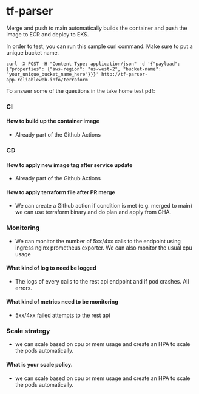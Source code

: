 # tf-parser


Merge and push to main automatically builds the container and push the image to ECR and deploy to EKS.

In order to test, you can run this sample curl command. Make sure to put a unique bucket name.

```
curl -X POST -H "Content-Type: application/json" -d '{"payload": {"properties": {"aws-region": "us-west-2", "bucket-name": "your_unique_bucket_name_here"}}}' http://tf-parser-app.reliableweb.info/terraform
```

To answer some of the questions in the take home test pdf:

### CI
#### How to build up the container image
- Already part of the Github Actions
### CD
#### How to apply new image tag after service update
- Already part of the Github Actions
#### How to apply terraform file after PR merge
- We can create a Github action if condition is met (e.g. merged to main) we can use terraform binary and do plan and apply from GHA.
### Monitoring
- We can monitor the number of 5xx/4xx calls to the endpoint using ingress nginx prometheus exporter. We can also monitor the usual cpu usage
#### What kind of log to need be logged
- The logs of every calls to the rest api endpoint and if pod crashes. All errors.
#### What kind of metrics need to be monitoring
- 5xx/4xx failed attempts to the rest api 
### Scale strategy
- we can scale based on cpu or mem usage and create an HPA to scale the pods automatically.
#### What is your scale policy.
- we can scale based on cpu or mem usage and create an HPA to scale the pods automatically.

